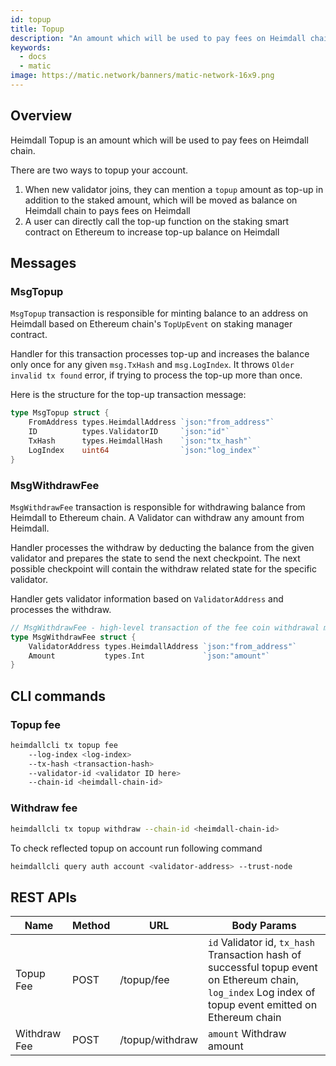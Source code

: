 ```yaml
---
id: topup
title: Topup
description: "An amount which will be used to pay fees on Heimdall chain."
keywords:
  - docs
  - matic
image: https://matic.network/banners/matic-network-16x9.png 
---
```

## Overview

Heimdall Topup is an amount which will be used to pay fees on Heimdall chain.

There are two ways to topup your account.

1. When new validator joins, they can mention a `topup` amount as top-up in addition to the staked amount, which will be moved as balance on Heimdall chain to pays fees on Heimdall
2. A user can directly call the top-up function on the staking smart contract on Ethereum to increase top-up balance on Heimdall

## Messages

### MsgTopup

`MsgTopup` transaction is responsible for minting balance to an address on Heimdall based on Ethereum chain's `TopUpEvent` on staking manager contract.

Handler for this transaction processes top-up and increases the balance only once for any given `msg.TxHash` and `msg.LogIndex`. It throws `Older invalid tx found` error, if trying to process the top-up more than once.

Here is the structure for the top-up transaction message:

```go
type MsgTopup struct {
	FromAddress types.HeimdallAddress `json:"from_address"`
	ID          types.ValidatorID     `json:"id"`
	TxHash      types.HeimdallHash    `json:"tx_hash"`
	LogIndex    uint64                `json:"log_index"`
}
```

### MsgWithdrawFee

`MsgWithdrawFee` transaction is responsible for withdrawing balance from Heimdall to Ethereum chain. A Validator can withdraw any amount from Heimdall.

Handler processes the withdraw by deducting the balance from the given validator and prepares the state to send the next checkpoint. The next possible checkpoint will contain the withdraw related state for the specific validator.

Handler gets validator information based on `ValidatorAddress` and processes the withdraw. 

```go
// MsgWithdrawFee - high-level transaction of the fee coin withdrawal module
type MsgWithdrawFee struct {
	ValidatorAddress types.HeimdallAddress `json:"from_address"`
	Amount           types.Int             `json:"amount"`
}
```

## CLI commands

### Topup fee

```bash
heimdallcli tx topup fee
	--log-index <log-index> 
	--tx-hash <transaction-hash> 
	--validator-id <validator ID here>
	--chain-id <heimdall-chain-id>
```

### Withdraw fee

```bash
heimdallcli tx topup withdraw --chain-id <heimdall-chain-id>
```

To check reflected topup on account run following command

```bash
heimdallcli query auth account <validator-address> --trust-node
```

## REST APIs

|Name                  |Method|URL               |Body Params                                                                                                                                      |
|----------------------|------|------------------|-------------------------------------------------------------------------------------------------------------------------------------------------|
|Topup Fee             |POST  |/topup/fee        |`id` Validator id, `tx_hash` Transaction hash of successful topup event on Ethereum chain, `log_index` Log index of topup event emitted on Ethereum chain|
|Withdraw Fee          |POST  |/topup/withdraw   |`amount` Withdraw amount|
